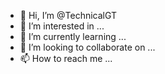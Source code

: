 - 👋 Hi, I’m @TechnicalGT
- 👀 I’m interested in ...
- 🌱 I’m currently learning ...
- 💞️ I’m looking to collaborate on ...
- 📫 How to reach me ...

<!---
TechnicalGT/TechnicalGT is a ✨ special ✨ repository because its `README.md` (this file) appears on your GitHub profile.
You can click the Preview link to take a look at your changes.
--->
